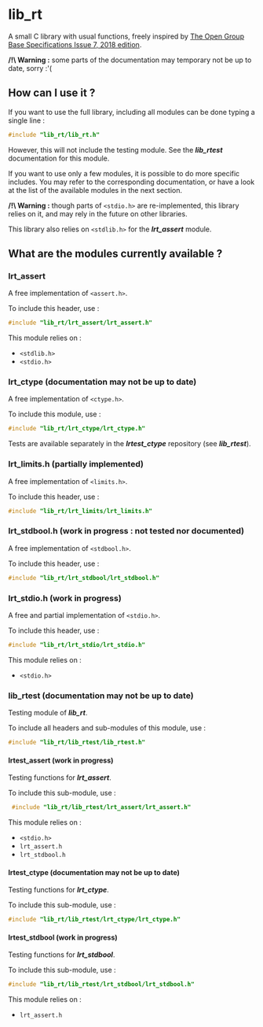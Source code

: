 # lib_rt
A small C library with usual functions, freely inspired by [The Open Group Base Specifications Issue 7, 2018 edition](http://pubs.opengroup.org/onlinepubs/9699919799/).

**/!\\ Warning :** some parts of the documentation may temporary not be up to date, sorry :'(

## How can I use it ?
If you want to use the full library, including all modules can be done typing a single line :
``` C
#include "lib_rt/lib_rt.h"
```
However, this will not include the testing module. See the **_lib_rtest_** documentation for this module.

If you want to use only a few modules, it is possible to do more specific includes. You may refer to the corresponding documentation, or have a look at the list of the available modules in the next section.

**/!\\ Warning :** though parts of ```<stdio.h>``` are re-implemented, this library relies on it, and may rely in the future on other libraries.

This library also relies on ```<stdlib.h>``` for the **_lrt_assert_** module.

## What are the modules currently available ?
### lrt_assert
A free implementation of ```<assert.h>```.

To include this header, use :
``` C
#include "lib_rt/lrt_assert/lrt_assert.h"
```
This module relies on :
  - ```<stdlib.h>```
  - ```<stdio.h>```

### lrt_ctype (documentation may not be up to date)
A free implementation of ```<ctype.h>```.

To include this module, use :
```C
#include "lib_rt/lrt_ctype/lrt_ctype.h"
```
Tests are available separately in the **_lrtest_ctype_** repository (see **_lib_rtest_**).

### lrt_limits.h (partially implemented)
A free implementation of ```<limits.h>```.

To include this header, use :
```C
#include "lib_rt/lrt_limits/lrt_limits.h"
```

### lrt_stdbool.h (work in progress : not tested nor documented)
A free implementation of ```<stdbool.h>```.

To include this header, use :
```C
#include "lib_rt/lrt_stdbool/lrt_stdbool.h"
```

### lrt_stdio.h (work in progress)
A free and partial implementation of ```<stdio.h>```.

To include this header, use :
```C
#include "lib_rt/lrt_stdio/lrt_stdio.h"
```
This module relies on :
  - ```<stdio.h>```

### lib_rtest (documentation may not be up to date)
Testing module of **_lib_rt_**.

To include all headers and sub-modules of this module, use :
```C
#include "lib_rt/lib_rtest/lib_rtest.h"
```

#### lrtest_assert (work in progress)
Testing functions for **_lrt_assert_**.

To include this sub-module, use :
```C
 #include "lib_rt/lib_rtest/lrt_assert/lrt_assert.h"
 ```
 This module relies on :
  - ```<stdio.h>```
  - ```lrt_assert.h```
  - ```lrt_stdbool.h```

#### lrtest_ctype (documentation may not be up to date)
Testing functions for **_lrt_ctype_**.

To include this sub-module, use :
```C
#include "lib_rt/lib_rtest/lrt_ctype/lrt_ctype.h"
```

#### lrtest_stdbool (work in progress)
Testing functions for **_lrt_stdbool_**.

To include this sub-module, use :
```C
#include "lib_rt/lib_rtest/lrt_stdbool/lrt_stdbool.h"
```
This module relies on :
  - ```lrt_assert.h```
